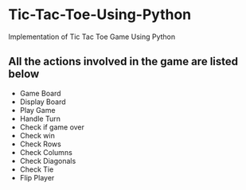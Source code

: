 # Tic-Tac-Toe-Using-Python
Implementation of Tic Tac Toe Game Using Python 


## All the actions involved in the game are listed below

- Game Board
- Display Board
- Play Game
- Handle Turn
- Check if game over
- Check win
- Check Rows
- Check Columns
- Check Diagonals
- Check Tie
- Flip Player
